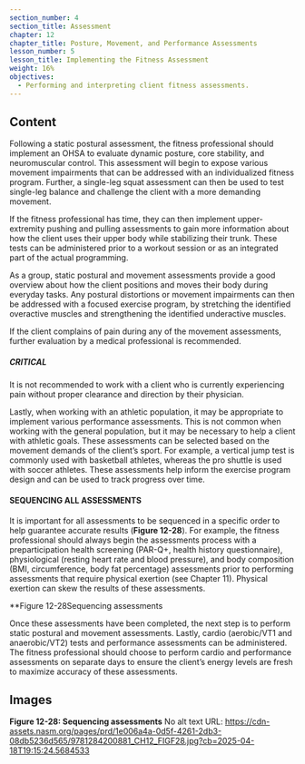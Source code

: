 ```yaml
---
section_number: 4
section_title: Assessment
chapter: 12
chapter_title: Posture, Movement, and Performance Assessments
lesson_number: 5
lesson_title: Implementing the Fitness Assessment
weight: 16%
objectives:
  - Performing and interpreting client fitness assessments.
---
```


## Content
Following a static postural assessment, the fitness professional should implement an OHSA to evaluate dynamic posture, core stability, and neuromuscular control. This assessment will begin to expose various movement impairments that can be addressed with an individualized fitness program. Further, a single-leg squat assessment can then be used to test single-leg balance and challenge the client with a more demanding movement.

If the fitness professional has time, they can then implement upper-extremity pushing and pulling assessments to gain more information about how the client uses their upper body while stabilizing their trunk. These tests can be administered prior to a workout session or as an integrated part of the actual programming.

As a group, static postural and movement assessments provide a good overview about how the client positions and moves their body during everyday tasks. Any postural distortions or movement impairments can then be addressed with a focused exercise program, by stretching the identified overactive muscles and strengthening the identified underactive muscles.

If the client complains of pain during any of the movement assessments, further evaluation by a medical professional is recommended.

##### CRITICAL

It is not recommended to work with a client who is currently experiencing pain without proper clearance and direction by their physician.

Lastly, when working with an athletic population, it may be appropriate to implement various performance assessments. This is not common when working with the general population, but it may be necessary to help a client with athletic goals. These assessments can be selected based on the movement demands of the client’s sport. For example, a vertical jump test is commonly used with basketball athletes, whereas the pro shuttle is used with soccer athletes. These assessments help inform the exercise program design and can be used to track progress over time.

#### SEQUENCING ALL ASSESSMENTS

It is important for all assessments to be sequenced in a specific order to help guarantee accurate results (**Figure 12-28**). For example, the fitness professional should always begin the assessments process with a preparticipation health screening (PAR-Q+, health history questionnaire), physiological (resting heart rate and blood pressure), and body composition (BMI, circumference, body fat percentage) assessments prior to performing assessments that require physical exertion (see Chapter 11). Physical exertion can skew the results of these assessments.

**Figure 12-28Sequencing assessments

Once these assessments have been completed, the next step is to perform static postural and movement assessments. Lastly, cardio (aerobic/VT1 and anaerobic/VT2) tests and performance assessments can be administered. The fitness professional should choose to perform cardio and performance assessments on separate days to ensure the client’s energy levels are fresh to maximize accuracy of these assessments.

## Images

**Figure 12-28: Sequencing assessments**
No alt text
URL: https://cdn-assets.nasm.org/pages/prd/1e006a4a-0d5f-4261-2db3-08db5236d565/9781284200881_CH12_FIGF28.jpg?cb=2025-04-18T19:15:24.5684533